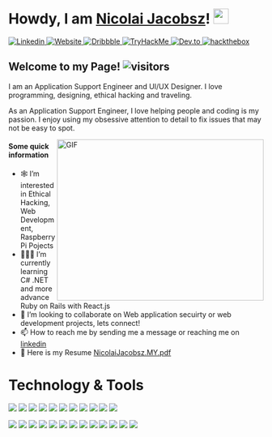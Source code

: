 

# Howdy, I am <a href="https://nicolaijacobsz1.github.io">Nicolai Jacobsz</a>! <img src="https://raw.githubusercontent.com/MartinHeinz/MartinHeinz/master/wave.gif" width="30px">
<a href="https://www.linkedin.com/in/nicolai-jacobsz-776a6585/">
<img border="0" alt="Linkedin" src="https://img.shields.io/badge/-LinkedIn-0e76a8?style=flat-square&amp;logo=Linkedin&amp;logoColor=white" style="max-width:100%;">
</a>
<a href="https://nicolaijacobsz1.github.io">
<img border="0" alt="Website" src="https://img.shields.io/badge/Website-3b5998?style=flat-square&amp;logo=google-chrome&amp;logoColor=white" style="max-width:100%;">
</a>
<a href="https://dribbble.com/Nicolai1">
<img border="0" alt="Dribbble" src="https://img.shields.io/badge/-Dribbble-FF1493?logo=dribbble&logoColor=white&style=flat-square" style="max-width:100%;">
</a>
<a href="https://tryhackme.com/p/suprasayian">
<img border="0" alt="TryHackMe" src="https://img.shields.io/badge/-TryHackMe-708090?logo=TryHackMe&logoColor=white&style=flat-square" style="max-width:100%;">
</a>
<a href="https://dev.to/nicolaijacobsz1">
<img border="0" alt="Dev.to" src="https://img.shields.io/badge/-Dev.to-000000?logo=DEV.to&logoColor=white&style=flat-square" style="max-width:100%;">
</a>
<a href="https://app.hackthebox.eu/profile/490889">
<img border="0" alt="hackthebox" src="https://img.shields.io/badge/-HackTheBox-2F4F4F?logo=hackthebox&logoColor=white&style=flat-square" style="max-width:100%;">
</a>




## Welcome to my Page! ![visitors](https://visitor-badge.glitch.me/badge?page_id=${your.username}.${your.repo.id})
<p> I am an Application Support Engineer and UI/UX Designer. I love programming, designing, ethical hacking and traveling.

As an Application Support Engineer, I love helping people and coding is my passion. I enjoy using my obsessive attention to detail to fix issues that may not be easy to spot. 
</p>

<img align="right" alt="GIF" src="https://media.giphy.com/media/WTjXuYA2y4o3UZly3W/giphy.gif?cid=ecf05e478z9mrlqlfk6jdsoz6m4fhyce35zxti1brgwz0uo9&rid=giphy.gif&ct=g" width="408" height="318" style="max-width:100%;">


#### Some quick information
- 🕸 I’m interested in Ethical Hacking, Web Development, Raspberry Pi Pojects
- 👨🏻‍💻 I’m currently learning C# .NET and more advance Ruby on Rails with React.js
- 👥 I’m looking to collaborate on Web application secuirty or web development projects, lets connect!
- 📫 How to reach me by sending me a message or reaching me on  <a href="https://www.linkedin.com/in/nicolai-jacobsz-776a6585/">linkedin</a>
- 📂 Here is my Resume [NicolaiJacobsz.MY.pdf](https://github.com/nicolaijacobsz1/nicolaijacobsz1/files/6721370/NicolaiJacobsz.MY.pdf)


# Technology & Tools 
![](https://img.shields.io/badge/-ReactJs-61DAFB?logo=react&logoColor=white&style=flat)
![](https://img.shields.io/badge/-Ruby-8B0000?logo=ruby&logoColor=white&style=flat)
![](https://img.shields.io/badge/-RubyonRails-B22222?logo=rubyonrails&logoColor=white&style=flat)
![](https://img.shields.io/badge/-.NET-9400D3?logo=CSharp&logoColor=white&style=flat)
![](https://img.shields.io/badge/-HTML-FF5733?logo=html5&logoColor=white&style=flat)
![](https://img.shields.io/badge/-CSS-1E90FF?logo=CSS3&logoColor=white&style=flat)
![](https://img.shields.io/badge/-Bootstrap-7B68EE?logo=Bootstrap&logoColor=white&style=flat)
![](https://img.shields.io/badge/-JavaScript-FFFF00?logo=javascript&logoColor=black&style=flat)
![](https://img.shields.io/badge/-Java-FFFFFF?logo=java&logoColor=navy&style=flat)
![](https://img.shields.io/badge/-Phython-6495ED?logo=python&logoColor=white&style=flat)
![](https://img.shields.io/badge/-MySQL-00BFFF?logo=MySQL&logoColor=white&style=flat)


![](https://img.shields.io/badge/-Git-FF7F50?logo=git&logoColor=white&style=flat)
![](https://img.shields.io/badge/-GitKraken-20B2AA?logo=gitkraken&logoColor=white&style=flat)
![](https://img.shields.io/badge/-VisualStudio-663399?logo=visualstudio&logoColor=white&style=flat)
![](https://img.shields.io/badge/-Insomnia-8A2BE2?logo=Insomnia&logoColor=white&style=flat)
![](https://img.shields.io/badge/-Linux-FFFFFF?logo=Linux&logoColor=black&style=flat)
![](https://img.shields.io/badge/-Bash-708090?logo=GNUBash&logoColor=white&style=flat)
![](https://img.shields.io/badge/-PostgreSQL-4169E1?logo=PostgreSQL&logoColor=white&style=flat)
![](https://img.shields.io/badge/-AWS-FF6347?logo=AmazonAWS&logoColor=white&style=flat)
![](https://img.shields.io/badge/-Figma-E0FFFF?logo=figma&logoColor=white&style=flat)
![](https://img.shields.io/badge/-Adobe%20Cloud-DC143C?logo=adobecreativecloud&logoColor=white&style=flat)
![](https://img.shields.io/badge/-WordPress-6495ED?logo=wordpress&logoColor=white&style=flat)
![](https://img.shields.io/badge/-Jira-0000FF?logo=Jira&logoColor=white&style=flat)
![](https://img.shields.io/badge/-VirtualBox-183A61?logo=Virtualbox&logoColor=white&style=flat)




<!---
nicolaijacobsz1/nicolaijacobsz1 is a ✨ special ✨ repository because its `README.md` (this file) appears on your GitHub profile.
You can click the Preview link to take a look at your changes.
--->
